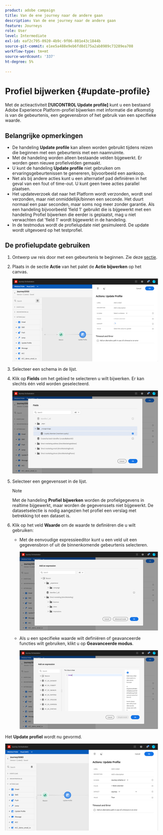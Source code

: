 ```yaml
---
product: adobe campaign
title: Van de ene journey naar de andere gaan
description: Van de ene journey naar de andere gaan
feature: Journeys
role: User
level: Intermediate
exl-id: eaf2c795-0920-4b9c-9f06-801e43c1844b
source-git-commit: e1ee5a488e9eb6fd8d175a2ab8989c73289ea708
workflow-type: tm+mt
source-wordcount: '337'
ht-degree: 5%

---
```


# Profiel bijwerken {#update-profile}

Met de actieactiviteit **[!UICONTROL Update profile]** kunt u een bestaand Adobe Experience Platform-profiel bijwerken met informatie die afkomstig is van de gebeurtenis, een gegevensbron of het gebruik van een specifieke waarde.

## Belangrijke opmerkingen

* De handeling **Update profile** kan alleen worden gebruikt tijdens reizen die beginnen met een gebeurtenis met een naamruimte.
* Met de handeling worden alleen bestaande velden bijgewerkt. Er worden geen nieuwe profielvelden gemaakt.
* U kunt de handeling **Update profile** niet gebruiken om ervaringsgebeurtenissen te genereren, bijvoorbeeld een aankoop.
* Net als bij andere acties kunt u een alternatief pad definiëren in het geval van een fout of time-out. U kunt geen twee acties parallel plaatsen.
* Het updateverzoek dat naar het Platform wordt verzonden, wordt snel verzonden, maar niet onmiddellijk/binnen een seconde. Het duurt normaal een paar seconden, maar soms nog meer zonder garantie. Als een handeling bijvoorbeeld &#39;field 1&#39; gebruikt die is bijgewerkt met een handeling Profiel bijwerken die eerder is geplaatst, mag u niet verwachten dat &#39;field 1&#39; wordt bijgewerkt in de handeling.
* In de testmodus wordt de profielupdate niet gesimuleerd. De update wordt uitgevoerd op het testprofiel.

## De profielupdate gebruiken

1. Ontwerp uw reis door met een gebeurtenis te beginnen. Zie deze [sectie](../building-journeys/journey.md).

1. Plaats in de sectie **Actie** van het palet de **Actie bijwerken** op het canvas.

   ![](../assets/profileupdate0.png)

1. Selecteer een schema in de lijst.

1. Klik op **Fields** om het gebied te selecteren u wilt bijwerken. Er kan slechts één veld worden geselecteerd.

   ![](../assets/profileupdate2.png)

1. Selecteer een gegevensset in de lijst.

   >[!NOTE]
   >
   >Met de handeling **Profiel bijwerken** worden de profielgegevens in realtime bijgewerkt, maar worden de gegevenssets niet bijgewerkt. De datasetselectie is nodig aangezien het profiel een verslag met betrekking tot een dataset is.

1. Klik op het veld **Waarde** om de waarde te definiëren die u wilt gebruiken:

   * Met de eenvoudige expressieeditor kunt u een veld uit een gegevensbron of uit de binnenkomende gebeurtenis selecteren.

      ![](../assets/profileupdate4.png)

   * Als u een specifieke waarde wilt definiëren of geavanceerde functies wilt gebruiken, klikt u op **Geavanceerde modus**.

      ![](../assets/profileupdate3.png)

Het **Update profiel** wordt nu gevormd.

![](../assets/profileupdate1.png)

